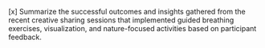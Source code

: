 [x] Summarize the successful outcomes and insights gathered from the recent creative sharing sessions that implemented guided breathing exercises, visualization, and nature-focused activities based on participant feedback.